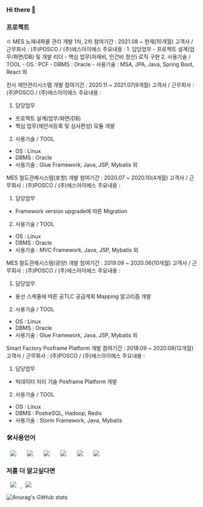### Hi there 👋


<h3>프로젝트</h3>
ㅇ MES 노재내화물 관리 개발 1차, 2차
참여기간 : 2021.08 ~ 현재(10개월)
고객사 / 근무회사 : (주)POSCO / (주)에스아이에스
주요내용 : 
1. 담당업무
- 프로젝트 설계(업무/화면/DB) 및 개발 리더 
- 핵심 업무(자재비, 인건비 정산) 로직 구현
2. 사용기술 / TOOL
- OS : PCF
- DBMS : Oracle
- 사용기술 : MSA, JPA, Java, Spring Boot, React 외

전사 제안관리시스템 개발
참여기간 : 2020.11 ~ 2021.07(9개월)
고객사 / 근무회사 : (주)POSCO / (주)에스아이에스
주요내용 : 
1. 담당업무
- 프로젝트 설계(업무/화면/DB)
- 핵심 업무(제안서등록 및 심사편성) 모듈 개발
2. 사용기술 / TOOL
- OS : Linux
- DBMS : Oracle
- 사용기술 : Glue Framework, Java, JSP, Mybatis 외 

MES 철도관제시스템(포항) 개발
참여기간 : 2020.07 ~ 2020.10(4개월)
고객사 / 근무회사 : (주)POSCO / (주)에스아이에스
주요내용 : 
1. 담당업무
- Framework version upgrade에 따른 Migration
2. 사용기술 / TOOL
- OS : Linux
- DBMS : Oracle
- 사용기술 : MVC Framework, Java, JSP, Mybatis 외 

MES 철도관제시스템(광양) 개발
참여기간 : 2019.09 ~ 2020.06(10개월)
고객사 / 근무회사 : (주)POSCO / (주)에스아이에스
주요내용 : 
1. 담당업무
- 용선 스케줄에 따른 공TLC 공급계획 Mapping  알고리즘 개발
2. 사용기술 / TOOL
- OS : Linux
- DBMS : Oracle
- 사용기술 : Glue Framework, Java, JSP, Mybatis 외 

Smart Factory Posframe Platform 개발
참여기간 : 2018.09 ~ 2020.08(12개월)
고객사 / 근무회사 : (주)POSCO / (주)에스아이에스
주요내용 : 
1. 담당업무
- 빅데이터 처리 기술 Posframe Platform 개발
2. 사용기술 / TOOL
- OS : Linux
- DBMS : PostreSQL, Hadoop, Redis
- 사용기술 : Storm Framework, Java, Mybatis


<h3>🛠사용언어</h3>
<div>
<img src="https://img.shields.io/badge/Java-007396?style=flat-square&logo=Java&logoColor=white" style="height : auto; margin-left : 10px; margin-right : 10px;"/></a>&nbsp;
<img src="https://img.shields.io/badge/SpringFramework-6DB33F?style=flat-square&logo=Spring&logoColor=white" style="height : auto; margin-left : 10px; margin-right : 10px;"/></a>&nbsp;
<img src="https://img.shields.io/badge/MySQL-4479A1?style=flat-square&logo=MySQL&logoColor=white" style="height : auto; margin-left : 10px; margin-right : 10px;"/></a>&nbsp;
<img src="https://img.shields.io/badge/HTML5-E34F26?style=flat-square&logo=HTML5&logoColor=white" style="height : auto; margin-left : 10px; margin-right : 10px;"/></a>&nbsp;
<img src="https://img.shields.io/badge/CSS3-1572B6?style=flat-square&logo=CSS3&logoColor=white" style="height : auto; margin-left : 10px; margin-right : 10px;"/></a>&nbsp;
<img src="https://img.shields.io/badge/JavaScript-F7DF1E?style=flat-square&logo=JavaScript&logoColor=white" style="height : auto; margin-left : 10px; margin-right : 10px;"/></a>&nbsp;
</div>

<h3>저를 더 알고싶다면</h3>
<a href="https://velog.io/@987412563">
    <img src="http://img.shields.io/badge/Tech Blog-00D182?style=flat&logo=Emby&logoColor=white&link=https://velog.io/@987412563"
        style="height : auto; margin-left : 10px; margin-right : 10px;"/>
</a>
<a href="https://i987412563i@gmail.com">
    <img src="http://img.shields.io/badge/Gmail-EA4335?style=flat&logo=Gmail&logoColor=white&link=https://i987412563i@gmail.com"
        style="height : auto; margin-left : 10px; margin-right : 10px;"/>
</a>

![Anurag's GitHub stats](https://github-readme-stats.vercel.app/api?username=minhyukwang&show_icons=true&theme=radical)
<!--
**minhyukwang/minhyukwang** is a ✨ _special_ ✨ repository because its `README.md` (this file) appears on your GitHub profile.

Here are some ideas to get you started:

- 🔭 I’m currently working on ...
- 🌱 I’m currently learning ...
- 👯 I’m looking to collaborate on ...
- 🤔 I’m looking for help with ...
- 💬 Ask me about ...
- 📫 How to reach me: ...
- 😄 Pronouns: ...
- ⚡ Fun fact: ...
-->
